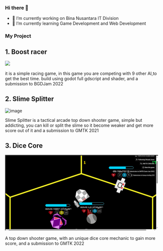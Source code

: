 ### Hi there 👋
- 🔭 I’m currently working on Bina Nusantara IT Division
- 🌱 I’m currently learning Game Development and Web Development

### My Project 
## 1. Boost racer

![](https://github.com/JonathanWK1/JonathanWK1/blob/main/youtube-video-gif.gif)

it is a simple racing game, in this game you are competing with 9 other AI,to get the best time. build using godot full gdscript and shader, and a submission to BGDJam 2022


## 2. Slime Splitter

![image](https://github.com/JonathanWK1/JonathanWK1/assets/87254023/2b40ffa7-b888-4a85-8d3e-5121234d7230)


Slime Splitter is a tactical arcade top down shooter game, simple but addicting, 
you can kill or split the slime so it become weaker and get more score out of it and a submission to GMTK 2021


## 3. Dice Core

![](https://github.com/JonathanWK1/JonathanWK1/blob/main/image.png)

A top down shooter game, with an unique dice core mechanic to gain more score, and a submission to GMTK 2022


<!--
**JonathanWK1/JonathanWK1** is a ✨ _special_ ✨ repository because its `README.md` (this file) appears on your GitHub profile.

Here are some ideas to get you started:

- 🔭 I’m currently working on ...
- 🌱 I’m currently learning ...
- 👯 I’m looking to collaborate on ...
- 🤔 I’m looking for help with ...
- 💬 Ask me about ...
- 📫 How to reach me: ...
- 😄 Pronouns: ...
- ⚡ Fun fact: ...
-->
